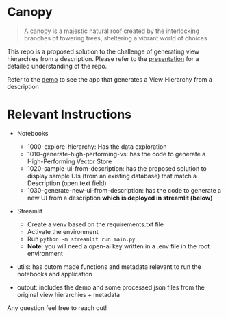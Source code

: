 # Canopy

> A canopy is a majestic natural roof created by the interlocking branches of towering trees, sheltering a vibrant world of choices

This repo is a proposed solution to the challenge of generating view hierarchies from a description.
Please refer to the [presentation](docs/20240114_canopy_presentation.pdf) for a detailed understanding of the repo.

Refer to the [demo](output/demo.mp4) to see the app that generates a View Hierarchy from a description 

# Relevant Instructions
- Notebooks 
   - 1000-explore-hierarchy: Has the data exploration
   - 1010-generate-high-performing-vs: has the code to generate a High-Performing Vector Store
   - 1020-sample-ui-from-description: has the proposed solution to display sample UIs (from an existing database) that match a Description (open text field)
   - 1030-generate-new-ui-from-description: has the code to generate a new UI from a description **which is deployed in streamlit (below)**
 
 - Streamlit
   - Create a venv based on the requirements.txt file
   - Activate the environment
   - Run `python -m streamlit run main.py`
   - **Note**: you will need a open-ai key written in a .env file in the root environment

- utils: has cutom made functions and metadata relevant to run the notebooks and application
- output: includes the demo and some processed json files from the original view hierarchies + metadata

Any question feel free to reach out!
